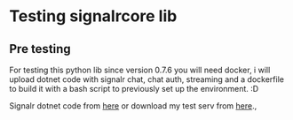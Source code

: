 # Testing signalrcore lib

## Pre testing

For testing this python lib since version 0.7.6 you will need docker,
i will upload dotnet code with signalr chat, chat auth, streaming and a dockerfile
to build it with a bash script to previously set up the environment. :D 

Signalr dotnet code from [here](https://codeload.github.com/aspnet/Docs/zip/master) or download my test serv from [here](https://github.com/mandrewcito/signalrcore-containertestservers).,